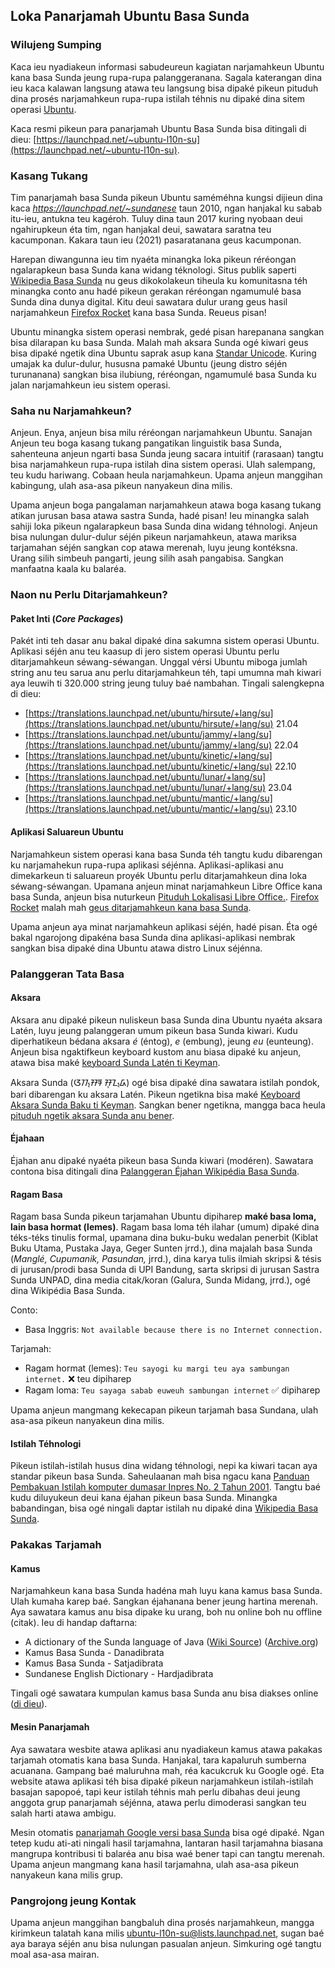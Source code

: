 ## Loka Panarjamah Ubuntu Basa Sunda

### Wilujeng Sumping
Kaca ieu nyadiakeun informasi sabudeureun kagiatan narjamahkeun Ubuntu kana basa Sunda jeung rupa-rupa palanggeranana. Sagala katerangan dina ieu kaca kalawan langsung atawa teu langsung bisa dipaké pikeun pituduh dina prosés narjamahkeun rupa-rupa istilah téhnis nu dipaké dina sitem operasi [Ubuntu](https://ubuntu.com/). 

Kaca resmi pikeun para panarjamah Ubuntu Basa Sunda bisa ditingali di dieu: [https://launchpad.net/~ubuntu-l10n-su](https://launchpad.net/~ubuntu-l10n-su). 

### Kasang Tukang
Tim panarjamah basa Sunda pikeun Ubuntu saméméhna kungsi dijieun dina kaca _https://launchpad.net/~sundanese_ taun 2010, ngan hanjakal ku sabab itu-ieu, antukna teu kagéroh. Tuluy dina taun 2017 kuring nyobaan deui ngahirupkeun éta tim, ngan hanjakal deui, sawatara saratna teu kacumponan. Kakara taun ieu (2021) pasaratanana geus kacumponan. 

Harepan diwangunna ieu tim nyaéta minangka loka pikeun réréongan ngalarapkeun basa Sunda kana widang téknologi. Situs publik saperti [Wikipedia Basa Sunda](https://su.wikipedia.org) nu geus dikokolakeun tiheula ku komunitasna téh minangka conto anu hadé pikeun gerakan réréongan ngamumulé basa Sunda dina dunya digital. Kitu deui sawatara dulur urang geus hasil narjamahkeun [Firefox Rocket](https://mozilla.or.id/2018/08/13/firefox-rocket-to-be-soon-available-in-javanese-and-sundanese/) kana basa Sunda. Reueus pisan! 

Ubuntu minangka sistem operasi nembrak, gedé pisan harepanana sangkan bisa dilarapan ku basa Sunda. Malah mah aksara Sunda ogé kiwari geus bisa dipaké ngetik dina Ubuntu saprak asup kana [Standar Unicode](https://www.unicode.org/charts/PDF/U1B80.pdf). Kuring umajak ka dulur-dulur, hususna pamaké Ubuntu (jeung distro séjén turunanana) sangkan bisa ilubiung, réréongan, ngamumulé basa Sunda ku jalan narjamahkeun ieu sistem operasi.  

### Saha nu Narjamahkeun?
Anjeun. Enya, anjeun bisa milu réréongan narjamahkeun Ubuntu. Sanajan Anjeun teu boga kasang tukang pangatikan linguistik basa Sunda, sahenteuna anjeun ngarti basa Sunda jeung sacara intuitif (rarasaan) tangtu bisa narjamahkeun rupa-rupa istilah dina sistem operasi. Ulah salempang, teu kudu hariwang. Cobaan heula narjamahkeun. Upama anjeun manggihan kabingung, ulah asa-asa pikeun nanyakeun dina milis. 

Upama anjeun boga pangalaman narjamahkeun atawa boga kasang tukang atikan jurusan basa atawa sastra Sunda, hadé pisan! Ieu minangka salah sahiji loka pikeun ngalarapkeun basa Sunda dina widang téhnologi. Anjeun bisa nulungan dulur-dulur séjén pikeun narjamahkeun, atawa mariksa tarjamahan séjén sangkan cop atawa merenah, luyu jeung kontéksna. Urang silih simbeuh pangarti, jeung silih asah pangabisa. Sangkan manfaatna kaala ku balaréa. 

### Naon nu Perlu Ditarjamahkeun?
#### Paket Inti (_Core Packages_)
Pakét inti teh dasar anu bakal dipaké dina sakumna sistem operasi Ubuntu. Aplikasi séjén anu teu kaasup di jero sistem operasi Ubuntu perlu ditarjamahkeun séwang-séwangan. Unggal vérsi Ubuntu miboga jumlah string anu teu sarua anu perlu ditarjamahkeun téh, tapi umumna mah kiwari aya leuwih ti 320.000 string jeung tuluy baé nambahan. Tingali salengkepna di dieu: 
* [https://translations.launchpad.net/ubuntu/hirsute/+lang/su](https://translations.launchpad.net/ubuntu/hirsute/+lang/su) 21.04
* [https://translations.launchpad.net/ubuntu/jammy/+lang/su](https://translations.launchpad.net/ubuntu/jammy/+lang/su) 22.04
* [https://translations.launchpad.net/ubuntu/kinetic/+lang/su](https://translations.launchpad.net/ubuntu/kinetic/+lang/su) 22.10
* [https://translations.launchpad.net/ubuntu/lunar/+lang/su](https://translations.launchpad.net/ubuntu/lunar/+lang/su) 23.04
* [https://translations.launchpad.net/ubuntu/mantic/+lang/su](https://translations.launchpad.net/ubuntu/mantic/+lang/su) 23.10

#### Aplikasi Saluareun Ubuntu
Narjamahkeun sistem operasi kana basa Sunda téh tangtu kudu dibarengan ku narjamahekun rupa-rupa aplikasi séjénna. Aplikasi-aplikasi anu dimekarkeun ti saluareun proyék Ubuntu perlu ditarjamahkeun dina loka séwang-séwangan. Upamana anjeun minat narjamahkeun Libre Office kana basa Sunda, anjeun bisa nuturkeun [Pituduh Lokalisasi Libre Office.](https://wiki.documentfoundation.org/LibreOffice_Localization_Guide/Adding_a_New_Language_or_Locale). [Firefox Rocket](https://www.mozilla.org/en-US/firefox/new/) malah mah [geus ditarjamahkeun kana basa Sunda](https://mozilla.or.id/2018/08/13/firefox-rocket-to-be-soon-available-in-javanese-and-sundanese/). 

Upama anjeun aya minat narjamahkeun aplikasi séjén, hadé pisan. Éta ogé bakal ngarojong dipakéna basa Sunda dina aplikasi-aplikasi nembrak sangkan bisa dipaké dina Ubuntu atawa distro Linux séjénna. 

### Palanggeran Tata Basa

#### Aksara 
Aksara anu dipaké pikeun nuliskeun basa Sunda dina Ubuntu nyaéta aksara Latén, luyu jeung palanggeran umum pikeun basa Sunda kiwari. Kudu diperhatikeun bédana aksara _é_ (éntog), _e_ (embung), jeung _eu_ (eunteung). Anjeun bisa ngaktifkeun keyboard kustom anu biasa dipaké ku anjeun, atawa bisa maké [keyboard Sunda Latén ti Keyman](https://keyman.com/keyboards/sundanese_latin). 

Aksara Sunda (ᮃᮊ᮪ᮞᮛ ᮞᮥᮔ᮪ᮓ) ogé bisa dipaké dina sawatara istilah pondok, bari dibarengan ku aksara Latén. Pikeun ngetikna bisa maké [Keyboard Aksara Sunda Baku ti Keyman](https://keyman.com/keyboards/sundanese). Sangkan bener ngetikna, mangga baca heula [pituduh ngetik aksara Sunda anu bener](https://www.kairaga.com/2015/03/13/cara-menulis-mengetik-aksara-sunda-yang-benar/).

#### Éjahaan
Éjahan anu dipaké nyaéta pikeun basa Sunda kiwari (modéren). Sawatara contona bisa ditingali dina [Palanggeran Éjahan Wikipédia Basa Sunda](https://su.wikipedia.org/wiki/Wikipedia:Palanggeran_%C3%A9jahan_basa_Sunda).

#### Ragam Basa
Ragam basa Sunda pikeun tarjamahan Ubuntu dipiharep **maké basa loma, lain basa hormat (lemes)**. Ragam basa loma téh ilahar (umum) dipaké dina téks-téks tinulis formal, upamana dina buku-buku wedalan penerbit (Kiblat Buku Utama, Pustaka Jaya, Geger Sunten jrrd.), dina majalah basa Sunda (_Manglé, Cupumanik, Pasundan,_ jrrd.), dina karya tulis ilmiah skripsi & tésis di jurusan/prodi basa Sunda di UPI Bandung, sarta skripsi di jurusan Sastra Sunda UNPAD, dina media citak/koran (Galura, Sunda Midang, jrrd.), ogé dina Wikipédia Basa Sunda. 

Conto: 
* Basa Inggris: `Not available because there is no Internet connection.`

Tarjamah:
* Ragam hormat (lemes): `Teu sayogi ku margi teu aya sambungan internet.` ❌ teu dipiharep
* Ragam loma: `Teu sayaga sabab euweuh sambungan internet` ✅  dipiharep

Upama anjeun mangmang kekecapan pikeun tarjamah basa Sundana, ulah asa-asa pikeun nanyakeun dina milis.

#### Istilah Téhnologi
Pikeun istilah-istilah husus dina widang téhnologi, nepi ka kiwari tacan aya standar pikeun basa Sunda. Saheulaanan mah bisa ngacu kana [Panduan Pembakuan Istilah komputer dumasar Inpres No. 2 Tahun 2001](https://id.wikisource.org/wiki/Panduan_Pembakuan_Istilah,_Pelaksanaan_Instruksi_Presiden_Nomor_2_Tahun_2001_Tentang_Penggunaan_Komputer_Dengan_Aplikasi_Komputer_Berbahasa_Indonesia). Tangtu baé kudu diluyukeun deui kana éjahan pikeun basa Sunda. Minangka babandingan, bisa ogé ningali daptar istilah nu dipaké dina [Wikipedia Basa Sunda](https://su.wikipedia.org/wiki/Wikipedia:Daptar_Istilah). 

### Pakakas Tarjamah
#### Kamus
Narjamahkeun kana basa Sunda hadéna mah luyu kana kamus basa Sunda. Ulah kumaha karep baé. Sangkan éjahanana bener jeung hartina merenah. Aya sawatara kamus anu bisa dipake ku urang, boh nu online boh nu offline (citak). Ieu di handap daftarna:
* A dictionary of the Sunda language of Java ([Wiki Source](https://en.wikisource.org/wiki/A_Dictionary_of_the_Sunda_language)) ([Archive.org](https://archive.org/details/sundanesedictgoog2))
* Kamus Basa Sunda - Danadibrata 
* Kamus Basa Sunda - Satjadibrata 
* Sundanese English Dictionary - Hardjadibrata

Tingali ogé sawatara kumpulan kamus basa Sunda anu bisa diakses online ([di dieu](https://inurwansah.my.id/kamus-sunda/)).

#### Mesin Panarjamah
Aya sawatara wesbite atawa aplikasi anu nyadiakeun kamus atawa pakakas tarjamah otomatis kana basa Sunda. Hanjakal, tara kapaluruh sumberna acuanana. Gampang baé maluruhna mah, réa kacukcruk ku Google ogé. Eta website atawa aplikasi téh bisa dipaké pikeun narjamahkeun istilah-istilah basajan sapopoé, tapi keur istilah téhnis mah perlu dibahas deui jeung anggota grup panarjamah séjénna, atawa perlu dimoderasi sangkan teu salah harti atawa ambigu. 

Mesin otomatis [panarjamah Google versi basa Sunda](https://translate.google.com/?hl=su&sl=en&tl=su&op=translate) bisa ogé dipaké. Ngan tetep kudu ati-ati ningali hasil tarjamahna, lantaran hasil tarjamahna biasana mangrupa kontribusi ti balaréa anu bisa waé bener tapi can tangtu merenah. Upama anjeun mangmang kana hasil tarjamahna, ulah asa-asa pikeun nanyakeun kana milis grup. 

### Pangrojong jeung Kontak
Upama anjeun manggihan bangbaluh dina prosés narjamahkeun, mangga kirimkeun talatah kana milis [ubuntu-l10n-su@lists.launchpad.net](ubuntu-l10n-su@lists.launchpad.net), sugan baé aya baraya séjén anu bisa nulungan pasualan anjeun. Simkuring ogé tangtu moal asa-asa mairan. 
